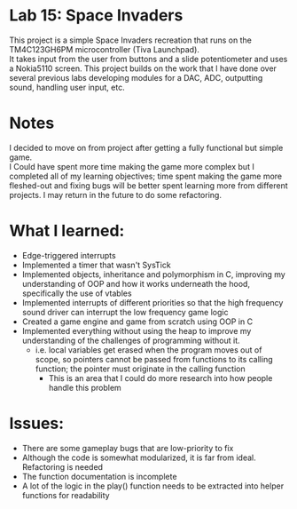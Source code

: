 # Lab 15: Space Invaders

This project is a simple Space Invaders recreation that runs on the TM4C123GH6PM microcontroller (Tiva Launchpad).  
It takes input from the user from buttons and a slide potentiometer and uses a Nokia5110 screen.
This project builds on the work that I have done over several previous labs developing modules for a DAC, ADC, outputting sound, handling user input, etc.

# Notes

I decided to move on from project after getting a fully functional but simple game.  
I Could have spent more time making the game more complex but I completed all of my learning objectives;
time spent making the game more fleshed-out and fixing bugs will be better spent learning more from different projects.
I may return in the future to do some refactoring.

# What I learned:
* Edge-triggered interrupts
* Implemented a timer that wasn't SysTick
* Implemented objects, inheritance and polymorphism in C, improving my understanding of OOP and how it works underneath the hood, specifically the use of vtables
* Implemented interrupts of different priorities so that the high frequency sound driver can interrupt the low frequency game logic
* Created a game engine and game from scratch using OOP in C
* Implemented everything without using the heap to improve my understanding of the challenges of programming without it.
  * i.e. local variables get erased when the program moves out of scope, so pointers cannot be passed from functions to its calling function; the pointer must originate in the calling function
	* This is an area that I could do more research into how people handle this problem

# Issues:
* There are some gameplay bugs that are low-priority to fix
* Although the code is somewhat modularized, it is far from ideal.  Refactoring is needed 
* The function documentation is incomplete
* A lot of the logic in the play() function needs to be extracted into helper functions for readability
